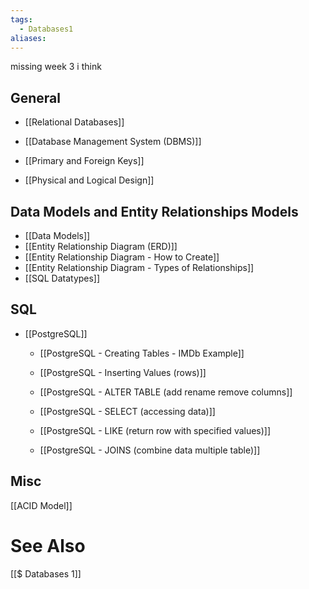 ```yaml
---
tags:
  - Databases1
aliases:
---
```


missing week 3 i think


## General
- [[Relational Databases]]
- [[Database Management System (DBMS)]]
- [[Primary and Foreign Keys]]

- [[Physical and Logical Design]]


## Data Models and Entity Relationships Models
- [[Data Models]]
- [[Entity Relationship Diagram (ERD)]]
- [[Entity Relationship Diagram -  How to Create]]
- [[Entity Relationship Diagram - Types of Relationships]]
- [[SQL Datatypes]]

## SQL
- [[PostgreSQL]]
	- [[PostgreSQL - Creating Tables - IMDb Example]]
	- [[PostgreSQL - Inserting Values (rows)]]
	- [[PostgreSQL - ALTER TABLE (add  rename remove columns]]
	- [[PostgreSQL - SELECT (accessing data)]]
	
	- [[PostgreSQL - LIKE (return row with specified values)]]
	- [[PostgreSQL - JOINS (combine data multiple table)]]



## Misc
[[ACID Model]]

# See Also
[[$ Databases 1]]
